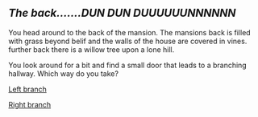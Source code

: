 ## *The back.......DUN DUN DUUUUUUNNNNNN*

You head around to the back of the mansion.
The mansions back is filled with grass beyond belif and the walls of the house are covered in vines. further back there is a willow tree upon a lone hill.


You look around for a bit and find a small door that leads to a branching hallway. Which way do you take?

[Left branch](left.md)

[Right branch](right.md)